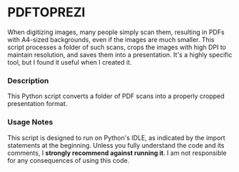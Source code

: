 # PDFTOPREZI

When digitizing images, many people simply scan them, resulting in PDFs with A4-sized backgrounds, even if the images are much smaller. This script processes a folder of such scans, crops the images with high DPI to maintain resolution, and saves them into a presentation. It's a highly specific tool, but I found it useful when I created it.

### Description
This Python script converts a folder of PDF scans into a properly cropped presentation format.

### Usage Notes
This script is designed to run on Python's IDLE, as indicated by the import statements at the beginning. Unless you fully understand the code and its comments, I **strongly recommend against running it**. I am not responsible for any consequences of using this code.
